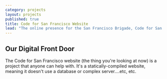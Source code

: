 ```yaml
---
category: projects
layout: projects
published: true
title: Code for San Francisco Website
lead: "The online presence for the San Francisco Brigade, Code for San Francisco"
---
```


## Our Digital Front Door

The Code for San Francisco website (the thing you're looking at now) is a project that anyone can help with. It's a statically-compiled website, meaning it doesn't use a database or complex server....etc, etc.


